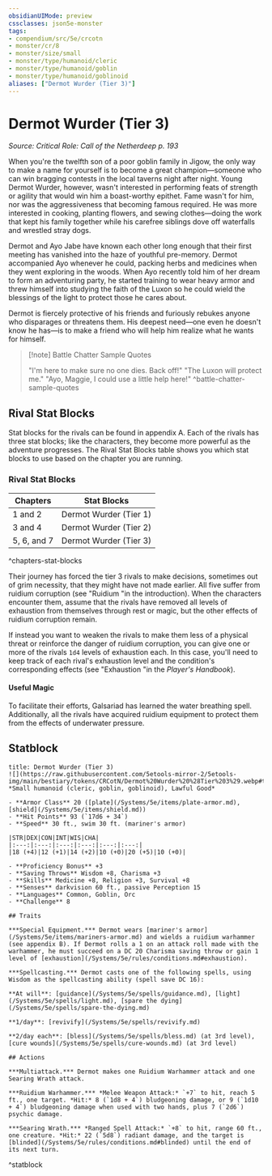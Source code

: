 ```yaml
---
obsidianUIMode: preview
cssclasses: json5e-monster
tags:
- compendium/src/5e/crcotn
- monster/cr/8
- monster/size/small
- monster/type/humanoid/cleric
- monster/type/humanoid/goblin
- monster/type/humanoid/goblinoid
aliases: ["Dermot Wurder (Tier 3)"]
---
```

# Dermot Wurder (Tier 3)
*Source: Critical Role: Call of the Netherdeep p. 193*  

When you're the twelfth son of a poor goblin family in Jigow, the only way to make a name for yourself is to become a great champion—someone who can win bragging contests in the local taverns night after night. Young Dermot Wurder, however, wasn't interested in performing feats of strength or agility that would win him a boast-worthy epithet. Fame wasn't for him, nor was the aggressiveness that becoming famous required. He was more interested in cooking, planting flowers, and sewing clothes—doing the work that kept his family together while his carefree siblings dove off waterfalls and wrestled stray dogs.

Dermot and Ayo Jabe have known each other long enough that their first meeting has vanished into the haze of youthful pre-memory. Dermot accompanied Ayo whenever he could, packing herbs and medicines when they went exploring in the woods. When Ayo recently told him of her dream to form an adventuring party, he started training to wear heavy armor and threw himself into studying the faith of the Luxon so he could wield the blessings of the light to protect those he cares about.

Dermot is fiercely protective of his friends and furiously rebukes anyone who disparages or threatens them. His deepest need—one even he doesn't know he has—is to make a friend who will help him realize what he wants for himself.

> [!note] Battle Chatter Sample Quotes
> 
> "I'm here to make sure no one dies. Back off!" "The Luxon will protect me." "Ayo, Maggie, I could use a little help here!"
^battle-chatter-sample-quotes

## Rival Stat Blocks

Stat blocks for the rivals can be found in appendix A. Each of the rivals has three stat blocks; like the characters, they become more powerful as the adventure progresses. The Rival Stat Blocks table shows you which stat blocks to use based on the chapter you are running.

### Rival Stat Blocks

| Chapters | Stat Blocks |
|----------|-------------|
| 1 and 2 | Dermot Wurder (Tier 1) |
| 3 and 4 | Dermot Wurder (Tier 2) |
| 5, 6, and 7 | Dermot Wurder (Tier 3) |
^chapters-stat-blocks

Their journey has forced the tier 3 rivals to make decisions, sometimes out of grim necessity, that they might have not made earlier. All five suffer from ruidium corruption (see "Ruidium "in the introduction). When the characters encounter them, assume that the rivals have removed all levels of exhaustion from themselves through rest or magic, but the other effects of ruidium corruption remain.

If instead you want to weaken the rivals to make them less of a physical threat or reinforce the danger of ruidium corruption, you can give one or more of the rivals `1d4` levels of exhaustion each. In this case, you'll need to keep track of each rival's exhaustion level and the condition's corresponding effects (see "Exhaustion "in the *Player's Handbook*).

#### Useful Magic

To facilitate their efforts, Galsariad has learned the water breathing spell. Additionally, all the rivals have acquired ruidium equipment to protect them from the effects of underwater pressure.

## Statblock

```ad-statblock
title: Dermot Wurder (Tier 3)
![](https://raw.githubusercontent.com/5etools-mirror-2/5etools-img/main/bestiary/tokens/CRCotN/Dermot%20Wurder%20%28Tier%203%29.webp#token)
*Small humanoid (cleric, goblin, goblinoid), Lawful Good*

- **Armor Class** 20 ([plate](/Systems/5e/items/plate-armor.md), [shield](/Systems/5e/items/shield.md))
- **Hit Points** 93 (`17d6 + 34`)
- **Speed** 30 ft., swim 30 ft. (mariner's armor)

|STR|DEX|CON|INT|WIS|CHA|
|:---:|:---:|:---:|:---:|:---:|:---:|
|18 (+4)|12 (+1)|14 (+2)|10 (+0)|20 (+5)|10 (+0)|

- **Proficiency Bonus** +3
- **Saving Throws** Wisdom +8, Charisma +3
- **Skills** Medicine +8, Religion +3, Survival +8
- **Senses** darkvision 60 ft., passive Perception 15
- **Languages** Common, Goblin, Orc
- **Challenge** 8

## Traits

***Special Equipment.*** Dermot wears [mariner's armor](/Systems/5e/items/mariners-armor.md) and wields a ruidium warhammer (see appendix B). If Dermot rolls a 1 on an attack roll made with the warhammer, he must succeed on a DC 20 Charisma saving throw or gain 1 level of [exhaustion](/Systems/5e/rules/conditions.md#exhaustion).

***Spellcasting.*** Dermot casts one of the following spells, using Wisdom as the spellcasting ability (spell save DC 16):

**At will**: [guidance](/Systems/5e/spells/guidance.md), [light](/Systems/5e/spells/light.md), [spare the dying](/Systems/5e/spells/spare-the-dying.md)

**1/day**: [revivify](/Systems/5e/spells/revivify.md)

**2/day each**: [bless](/Systems/5e/spells/bless.md) (at 3rd level), [cure wounds](/Systems/5e/spells/cure-wounds.md) (at 3rd level)

## Actions

***Multiattack.*** Dermot makes one Ruidium Warhammer attack and one Searing Wrath attack.

***Ruidium Warhammer.*** *Melee Weapon Attack:* `+7` to hit, reach 5 ft., one target. *Hit:* 8 (`1d8 + 4`) bludgeoning damage, or 9 (`1d10 + 4`) bludgeoning damage when used with two hands, plus 7 (`2d6`) psychic damage.

***Searing Wrath.*** *Ranged Spell Attack:* `+8` to hit, range 60 ft., one creature. *Hit:* 22 (`5d8`) radiant damage, and the target is [blinded](/Systems/5e/rules/conditions.md#blinded) until the end of its next turn.
```
^statblock